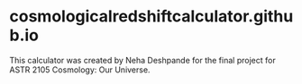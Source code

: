 # cosmologicalredshiftcalculator.github.io
This calculator was created by Neha Deshpande for the final project for ASTR 2105 Cosmology: Our Universe.
